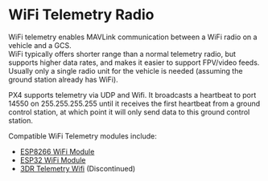 # WiFi Telemetry Radio

WiFi telemetry enables MAVLink communication between a WiFi radio on a vehicle and a GCS.  
WiFi typically offers shorter range than a normal telemetry radio, but supports higher data rates, and makes it easier to support FPV/video feeds. Usually only a single radio unit for the vehicle is needed (assuming the ground station already has WiFi).

PX4 supports telemetry via UDP and Wifi. It broadcasts a heartbeat to port 14550 on 255.255.255.255 until it receives the first heartbeat from a ground control station, at which point it will only send data to this ground control station.

Compatible WiFi Telemetry modules include:

* [ESP8266 WiFi Module](../telemetry/esp8266_wifi_module.md)
* [ESP32 WiFi Module](../telemetry/esp32_wifi_module.md)
* [3DR Telemetry Wifi](../telemetry/3dr_telemetry_wifi.md) (Discontinued)